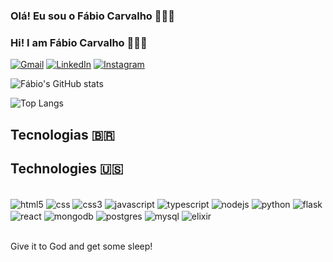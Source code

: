 ### Olá! Eu sou o Fábio Carvalho 🤚🇧🇷
### Hi! I am Fábio Carvalho 🤚🇺🇸

[![Gmail](https://img.shields.io/badge/Gmail-D14836?style=for-the-badge&logo=gmail&logoColor=white)](https://mail.google.com/mail/?extsrc=mailto&url=mailto:fabiomcarvalho12@gmail.com)
[![LinkedIn](https://img.shields.io/badge/LinkedIn-0077B5?style=for-the-badge&logo=linkedin&logoColor=white)](https://www.linkedin.com/in/fabiomcarvalho/)
[![Instagram](https://img.shields.io/badge/Instagram-E4405F?style=for-the-badge&logo=instagram&logoColor=whitee)](https://www.instagram.com/fabiofmc_?igsh=bGltd2w5N2k4NGM2&utm_source=qr)

![Fábio's GitHub stats](https://github-readme-stats.vercel.app/api?username=fabiomcarvalho12&show_icons=true&theme=dracula)

![Top Langs](https://github-readme-stats.vercel.app/api/top-langs/?username=fabiomcarvalho12&langs_count=8)

## Tecnologias 🇧🇷
## Technologies 🇺🇸

<div style="display: inline_block"><br/>
    <img align="center" alt="html5" src="https://img.shields.io/badge/HTML5-E34F26?style=for-the-badge&logo=html5&logoColor=white" />
    <img align="center" alt="css" src="https://img.shields.io/badge/CSS-239120?&style=for-the-badge&logo=css3&logoColor=white" />
    <img align="center" alt="css3" src="https://img.shields.io/badge/CSS3-1572B6?style=for-the-badge&logo=css3&logoColor=white" />
    <img align="center" alt="javascript" src="https://img.shields.io/badge/JavaScript-F7DF1E?style=for-the-badge&logo=javascript&logoColor=black" />
    <img align="center" alt="typescript" src="https://img.shields.io/badge/TypeScript-007ACC?style=for-the-badge&logo=typescript&logoColor=white" />
    <img align="center" alt="nodejs" src="https://img.shields.io/badge/Node.js-43853D?style=for-the-badge&logo=node.js&logoColor=white" />
    <img align="center" alt="python" src="https://img.shields.io/badge/Python-14354C?style=for-the-badge&logo=python&logoColor=white" />
    <img align="center" alt="flask" src="https://img.shields.io/badge/Flask-000000?style=for-the-badge&logo=flask&logoColor=white" />
    <img align="center" alt="react" src="https://img.shields.io/badge/React-20232A?style=for-the-badge&logo=react&logoColor=61DAFB" />
    <img align="center" alt="mongodb" src="https://img.shields.io/badge/MongoDB-4EA94B?style=for-the-badge&logo=mongodb&logoColor=white" />
    <img align="center" alt="postgres" src="https://img.shields.io/badge/PostgreSQL-316192?style=for-the-badge&logo=postgresql&logoColor=white" />
    <img align="center" alt="mysql" src="https://img.shields.io/badge/MySQL-005C84?style=for-the-badge&logo=mysql&logoColor=white" />
    <img align="center" alt="elixir" src="https://img.shields.io/badge/Elixir-4B275F?style=for-the-badge&logo=elixir&logoColor=white" />
</div><br/>

Give it to God and get some sleep!
